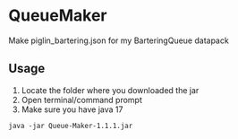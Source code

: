 # QueueMaker
Make piglin_bartering.json for my BarteringQueue datapack

## Usage

1. Locate the folder where you downloaded the jar
2. Open terminal/command prompt
3. Make sure you have java 17

```console
java -jar Queue-Maker-1.1.1.jar
```
